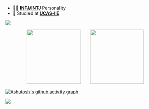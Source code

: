 - 👨‍🔬 [**INFJ/INTJ**](https://www.16personalities.com/infj-personality) Personality
- 🏫 Studied at [**UCAS-IIE**](http://www.iie.ac.cn/)


![](https://raw.githubusercontent.com/jerry609/jerry609/main/dist/github-contribution-grid-snake.svg)
<div align="center">
<span>&emsp;&emsp;</span>
<img height="170px" src="https://github-readme-stats.vercel.app/api?username=jerry609" /><span>&emsp;&emsp;</span><img height="170px" src="https://github-readme-stats.vercel.app/api/top-langs/?username=jerry609&layout=compact&langs_count=8" />
<span>&emsp;&emsp;</span>
</div>

[![Ashutosh's github activity graph](https://github-readme-activity-graph.vercel.app/graph?username=jerry609&theme=github-light&bg_color=white&title_color=black&area_color=black&)](https://github.com/jerry609/github-readme-activity-graph)




![](https://raw.githubusercontent.com/jerry609/jerry609/main/dist/github-contribution-grid-snake.svg)
